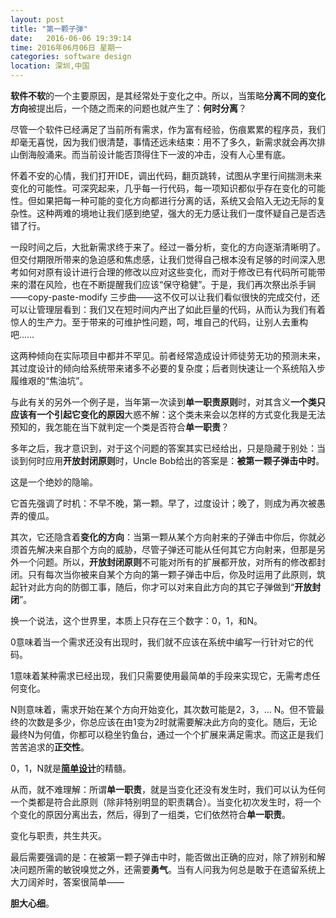 ```yaml
---
layout: post
title: "第一颗子弹"
date:   2016-06-06 19:39:14
time: 2016年06月06日 星期一
categories: software design
location: 深圳,中国
---
```


**软件不软**的一个主要原因，是其经常处于变化之中。所以，当策略**分离不同的变化方向**被提出后，一个随之而来的问题也就产生了：**何时分离**？

尽管一个软件已经满足了当前所有需求，作为富有经验，伤痕累累的程序员，我们却毫无喜悦，因为我们很清楚，事情还远未结束：用不了多久，新需求就会再次排山倒海般涌来。而当前设计能否顶得住下一波的冲击，没有人心里有底。

怀着不安的心情，我们打开IDE，调出代码，翻页跳转，试图从字里行间揣测未来变化的可能性。可深究起来，几乎每一行代码，每一项知识都似乎存在变化的可能性。但如果把每一种可能的变化方向都进行分离的话，系统又会陷入无边无际的复杂性。这种两难的境地让我们感到绝望，强大的无力感让我们一度怀疑自己是否选错了行。

一段时间之后，大批新需求终于来了。经过一番分析，变化的方向逐渐清晰明了。但交付期限所带来的急迫感和焦虑感，让我们觉得自己根本没有足够的时间深入思考如何对原有设计进行合理的修改以应对这些变化，而对于修改已有代码所可能带来的潜在风险，也在不断提醒我们应该“保守稳健”。于是，我们再次祭出杀手锏——copy-paste-modify 三步曲——这不仅可以让我们看似很快的完成交付，还可以让管理层看到：我们又在短时间内产出了如此巨量的代码，从而认为我们有着惊人的生产力。至于带来的可维护性问题，呵，堆自己的代码，让别人去重构吧……

这两种倾向在实际项目中都并不罕见。前者经常造成设计师徒劳无功的预测未来，其过度设计的倾向给系统带来诸多不必要的复杂度；后者则快速让一个系统陷入步履维艰的“焦油坑”。

与此有关的另外一个例子是，当年第一次读到**单一职责原则**时，对其含义**一个类只应该有一个引起它变化的原因**大惑不解：这个类未来会以怎样的方式变化我是无法预知的，我怎能在当下就判定一个类是否符合**单一职责**？

多年之后，我才意识到，对于这个问题的答案其实已经给出，只是隐藏于别处：当谈到何时应用**开放封闭原则**时，Uncle Bob给出的答案是：**被第一颗子弹击中时**。

这是一个绝妙的隐喻。

它首先强调了时机：不早不晚，第一颗。早了，过度设计；晚了，则成为再次被愚弄的傻瓜。

其次，它还隐含着**变化的方向**：当第一颗从某个方向射来的子弹击中你后，你就必须首先解决来自那个方向的威胁，尽管子弹还可能从任何其它方向射来，但那是另外一个问题。所以，**开放封闭原则**不可能对所有的扩展都开放，对所有的修改都封闭。只有每次当你被来自某个方向的第一颗子弹击中后，你及时运用了此原则，筑起针对此方向的防御工事，随后，你才可以对来自此方向的其它子弹做到“**开放封闭**”。

换一个说法，这个世界里，本质上只存在三个数字：0，1，和N。

0意味着当一个需求还没有出现时，我们就不应该在系统中编写一行针对它的代码。

1意味着某种需求已经出现，我们只需要使用最简单的手段来实现它，无需考虑任何变化。

N则意味着，需求开始在某个方向开始变化，其次数可能是2，3，... N。但不管最终的次数是多少，你总应该在由1变为2时就需要解决此方向的变化。随后，无论最终N为何值，你都可以稳坐钓鱼台，通过一个个扩展来满足需求。而这正是我们苦苦追求的**正交性**。

0，1，N就是[**简单设计**](http://godsme.github.io/software/design/2016/05/28/simple-design/)的精髓。

从而，就不难理解：所谓**单一职责**，就是当变化还没有发生时，我们可以认为任何一个类都是符合此原则（除非特别明显的职责耦合）。当变化初次发生时，将一个个变化的原因分离出去，然后，得到了一组类，它们依然符合**单一职责**。

变化与职责，共生共灭。

最后需要强调的是：在被第一颗子弹击中时，能否做出正确的应对，除了辨别和解决问题所需的敏锐嗅觉之外，还需要**勇气**。当有人问我为何总是敢于在遗留系统上大刀阔斧时，答案很简单——

**胆大心细**。
